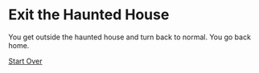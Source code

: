 # Exit the Haunted House  
You get outside the haunted house and turn back to normal. You go back home.  

[Start Over](../README.md)  